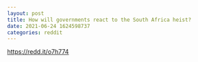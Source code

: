 ```yaml
--- 
layout: post 
title: How will governments react to the South Africa heist? 
date: 2021-06-24 1624598737 
categories: reddit 
--- 
```

https://redd.it/o7h774